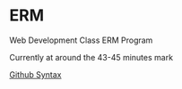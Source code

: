 # ERM

Web Development Class ERM Program

Currently at around the 43-45 minutes mark

[Github Syntax](https://docs.github.com/en/get-started/writing-on-github/getting-started-with-writing-and-formatting-on-github/basic-writing-and-formatting-syntax#links)
